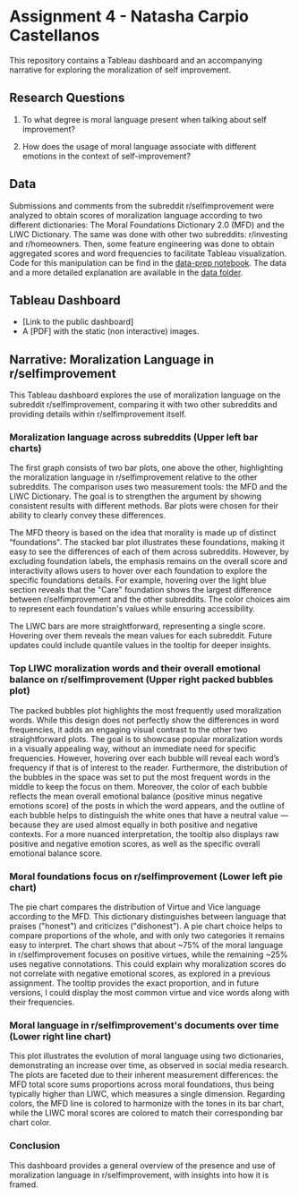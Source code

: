 # Assignment 4 - Natasha Carpio Castellanos

This repository contains a Tableau dashboard and an accompanying narrative for exploring the moralization of self improvement.

## Research Questions

1) To what degree is moral language present when talking about self improvement?

2) How does the usage of moral language associate with different emotions in the context of self-improvement?

## Data

Submissions and comments from the subreddit r/selfimprovement were analyzed to obtain scores of moralization language according to two different dictionaries: The Moral Foundations Dictionary 2.0 (MFD) and the LIWC Dictionary. The same was done with other two subreddits: r/investing and r/homeowners. Then, some feature engineering was done to obtain aggregated scores and word frequencies to facilitate Tableau visualization. Code for this manipulation can be find in the [data-prep notebook](data-prep.ipynb). The data and a more detailed explanation are available in the [data folder](data).

## Tableau Dashboard

* [Link to the public dashboard]
* A [PDF] with the static (non interactive) images.

## Narrative: Moralization Language in r/selfimprovement

This Tableau dashboard explores the use of moralization language on the subreddit r/selfimprovement, comparing it with two other subreddits and providing details within r/selfimprovement itself.

### Moralization language across subreddits (Upper left bar charts)

The first graph consists of two bar plots, one above the other, highlighting the moralization language in r/selfimprovement relative to the other subreddits. The comparison uses two measurement tools: the MFD and the LIWC Dictionary. The goal is to strengthen the argument by showing consistent results with different methods. Bar plots were chosen for their ability to clearly convey these differences.

The MFD theory is based on the idea that morality is made up of distinct “foundations". The stacked bar plot illustrates these foundations, making it easy to see the differences of each of them across subreddits. However, by excluding foundation labels, the emphasis remains on the overall score and interactivity allows users to hover over each foundation to explore the specific foundations details. For example, hovering over the light blue section reveals that the "Care" foundation shows the largest difference between r/selfimprovement and the other subreddits. The color choices aim to represent each foundation's values while ensuring accessibility.

The LIWC bars are more straightforward, representing a single score. Hovering over them reveals the mean values for each subreddit. Future updates could include quantile values in the tooltip for deeper insights.

### Top LIWC moralization words  and their overall emotional balance on r/selfimprovement (Upper right packed bubbles plot)
The packed bubbles plot highlights the most frequently used moralization words. While this design does not perfectly show the differences in word frequencies, it adds an engaging visual contrast to the other two straightforward plots. The goal is to showcase popular moralization words in a visually appealing way, without an immediate need for specific frequencies. However, hovering over each bubble will reveal each word’s frequency if that is of interest to the reader. Furthermore, the distribution of the bubbles in the space was set to put the most frequent words in the middle to keep the focus on them. Moreover, the color of each bubble reflects the mean overall emotional balance (positive minus negative emotions score) of the posts in which the word appears, and the outline of each bubble helps to distinguish the white ones that have a neutral value —because they are used almost equally in both positive and negative contexts. For a more nuanced interpretation, the tooltip also displays raw positive and negative emotion scores, as well as the specific overall emotional balance score.


### Moral foundations focus on r/selfimprovement (Lower left pie chart)
The pie chart compares the distribution of Virtue and Vice language according to the MFD. This dictionary distinguishes between language that praises ("honest") and criticizes ("dishonest"). A pie chart choice helps to compare proportions of the whole, and with only two categories it remains easy to interpret. The chart shows that about ~75% of the moral language in r/selfimprovement focuses on positive virtues, while the remaining ~25% uses negative connotations. This could explain why moralization scores do not correlate with negative emotional scores, as explored in a previous assignment. The tooltip provides the exact proportion, and in future versions, I could display the most common virtue and vice words along with their frequencies.

### Moral language in r/selfimprovement's documents over time (Lower right line chart)
This plot illustrates the evolution of moral language using two dictionaries, demonstrating an increase over time, as observed in social media research. The plots are faceted due to their inherent measurement differences: the MFD total score sums proportions across moral foundations, thus being typically higher than LIWC, which measures a single dimension. Regarding colors, the MFD line is colored to harmonize with the tones in its bar chart, while the LIWC moral scores are colored to match their corresponding bar chart color.

### Conclusion
This dashboard provides a general overview of the presence and use of moralization language in r/selfimprovement, with insights into how it is framed.
